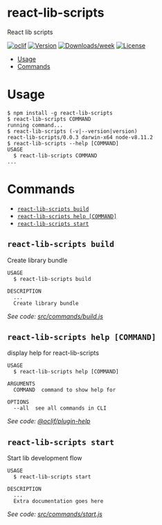 react-lib-scripts
=================

React lib scripts

[![oclif](https://img.shields.io/badge/cli-oclif-brightgreen.svg)](https://oclif.io)
[![Version](https://img.shields.io/npm/v/react-lib-scripts.svg)](https://npmjs.org/package/react-lib-scripts)
[![Downloads/week](https://img.shields.io/npm/dw/react-lib-scripts.svg)](https://npmjs.org/package/react-lib-scripts)
[![License](https://img.shields.io/npm/l/react-lib-scripts.svg)](https://github.com/antonybudianto/react-lib-scripts/blob/master/package.json)

<!-- toc -->
* [Usage](#usage)
* [Commands](#commands)
<!-- tocstop -->
# Usage
<!-- usage -->
```sh-session
$ npm install -g react-lib-scripts
$ react-lib-scripts COMMAND
running command...
$ react-lib-scripts (-v|--version|version)
react-lib-scripts/0.0.3 darwin-x64 node-v8.11.2
$ react-lib-scripts --help [COMMAND]
USAGE
  $ react-lib-scripts COMMAND
...
```
<!-- usagestop -->
# Commands
<!-- commands -->
* [`react-lib-scripts build`](#react-lib-scripts-build)
* [`react-lib-scripts help [COMMAND]`](#react-lib-scripts-help-command)
* [`react-lib-scripts start`](#react-lib-scripts-start)

## `react-lib-scripts build`

Create library bundle

```
USAGE
  $ react-lib-scripts build

DESCRIPTION
  ...
  Create library bundle
```

_See code: [src/commands/build.js](https://github.com/antonybudianto/react-lib-scripts/blob/v0.0.3/src/commands/build.js)_

## `react-lib-scripts help [COMMAND]`

display help for react-lib-scripts

```
USAGE
  $ react-lib-scripts help [COMMAND]

ARGUMENTS
  COMMAND  command to show help for

OPTIONS
  --all  see all commands in CLI
```

_See code: [@oclif/plugin-help](https://github.com/oclif/plugin-help/blob/v2.0.5/src/commands/help.ts)_

## `react-lib-scripts start`

Start lib development flow

```
USAGE
  $ react-lib-scripts start

DESCRIPTION
  ...
  Extra documentation goes here
```

_See code: [src/commands/start.js](https://github.com/antonybudianto/react-lib-scripts/blob/v0.0.3/src/commands/start.js)_
<!-- commandsstop -->
